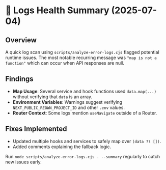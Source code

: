 # 📝 Logs Health Summary (2025-07-04)

## Overview
A quick log scan using `scripts/analyze-error-logs.cjs` flagged potential runtime issues. The most notable recurring message was `"map is not a function"` which can occur when API responses are null.

## Findings
- **Map Usage**: Several service and hook functions used `data.map(...)` without verifying that `data` is an array.
- **Environment Variables**: Warnings suggest verifying `NEXT_PUBLIC_REOWN_PROJECT_ID` and other `.env` values.
- **Router Context**: Some logs mention `useNavigate` outside of a Router.

## Fixes Implemented
- Updated multiple hooks and services to safely map over `(data ?? [])`.
- Added comments explaining the fallback logic.

Run `node scripts/analyze-error-logs.cjs . --summary` regularly to catch new issues early.
